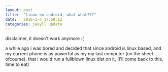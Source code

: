 ```yaml
---
layout: post
title:  "linux on android, what what???"
date:   2016-1-4 17:50:12
categories: jekyll update
---
```


disclaimer, it doesn't work anymore :(

a while ago i was bored and decided that since android is linux based, and my current phone is as powerful as my my last computer (on the sheet ofcourse), that i would run a fullblown linux dist on it, (i'll come back to this, time to eat)
